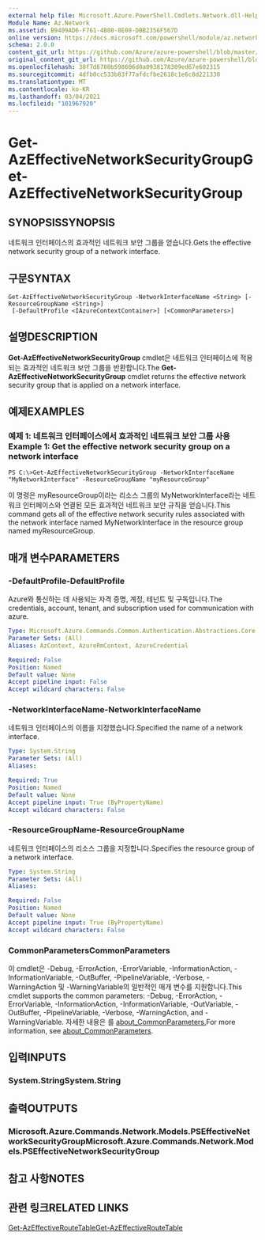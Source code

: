 ```yaml
---
external help file: Microsoft.Azure.PowerShell.Cmdlets.Network.dll-Help.xml
Module Name: Az.Network
ms.assetid: B9409AD6-F761-4B80-8E08-DBB2356F567D
online version: https://docs.microsoft.com/powershell/module/az.network/get-azeffectivenetworksecuritygroup
schema: 2.0.0
content_git_url: https://github.com/Azure/azure-powershell/blob/master/src/Network/Network/help/Get-AzEffectiveNetworkSecurityGroup.md
original_content_git_url: https://github.com/Azure/azure-powershell/blob/master/src/Network/Network/help/Get-AzEffectiveNetworkSecurityGroup.md
ms.openlocfilehash: 38f7d6780b598606d0a0938178309ed67e602315
ms.sourcegitcommit: 4dfb0cc533b83f77afdcfbe2618c1e6c8d221330
ms.translationtype: MT
ms.contentlocale: ko-KR
ms.lasthandoff: 03/04/2021
ms.locfileid: "101967920"
---
```

# <span data-ttu-id="c68b7-101">Get-AzEffectiveNetworkSecurityGroup</span><span class="sxs-lookup"><span data-stu-id="c68b7-101">Get-AzEffectiveNetworkSecurityGroup</span></span>

## <span data-ttu-id="c68b7-102">SYNOPSIS</span><span class="sxs-lookup"><span data-stu-id="c68b7-102">SYNOPSIS</span></span>
<span data-ttu-id="c68b7-103">네트워크 인터페이스의 효과적인 네트워크 보안 그룹을 얻습니다.</span><span class="sxs-lookup"><span data-stu-id="c68b7-103">Gets the effective network security group of a network interface.</span></span>

## <span data-ttu-id="c68b7-104">구문</span><span class="sxs-lookup"><span data-stu-id="c68b7-104">SYNTAX</span></span>

```
Get-AzEffectiveNetworkSecurityGroup -NetworkInterfaceName <String> [-ResourceGroupName <String>]
 [-DefaultProfile <IAzureContextContainer>] [<CommonParameters>]
```

## <span data-ttu-id="c68b7-105">설명</span><span class="sxs-lookup"><span data-stu-id="c68b7-105">DESCRIPTION</span></span>
<span data-ttu-id="c68b7-106">**Get-AzEffectiveNetworkSecurityGroup** cmdlet은 네트워크 인터페이스에 적용되는 효과적인 네트워크 보안 그룹을 반환합니다.</span><span class="sxs-lookup"><span data-stu-id="c68b7-106">The **Get-AzEffectiveNetworkSecurityGroup** cmdlet returns the effective network security group that is applied on a network interface.</span></span>

## <span data-ttu-id="c68b7-107">예제</span><span class="sxs-lookup"><span data-stu-id="c68b7-107">EXAMPLES</span></span>

### <span data-ttu-id="c68b7-108">예제 1: 네트워크 인터페이스에서 효과적인 네트워크 보안 그룹 사용</span><span class="sxs-lookup"><span data-stu-id="c68b7-108">Example 1: Get the effective network security group on a network interface</span></span>
```
PS C:\>Get-AzEffectiveNetworkSecurityGroup -NetworkInterfaceName "MyNetworkInterface" -ResourceGroupName "myResourceGroup"
```

<span data-ttu-id="c68b7-109">이 명령은 myResourceGroup이라는 리소스 그룹의 MyNetworkInterface라는 네트워크 인터페이스와 연결된 모든 효과적인 네트워크 보안 규칙을 얻습니다.</span><span class="sxs-lookup"><span data-stu-id="c68b7-109">This command gets all of the effective network security rules associated with the network interface named MyNetworkInterface in the resource group named myResourceGroup.</span></span>

## <span data-ttu-id="c68b7-110">매개 변수</span><span class="sxs-lookup"><span data-stu-id="c68b7-110">PARAMETERS</span></span>

### <span data-ttu-id="c68b7-111">-DefaultProfile</span><span class="sxs-lookup"><span data-stu-id="c68b7-111">-DefaultProfile</span></span>
<span data-ttu-id="c68b7-112">Azure와 통신하는 데 사용되는 자격 증명, 계정, 테넌트 및 구독입니다.</span><span class="sxs-lookup"><span data-stu-id="c68b7-112">The credentials, account, tenant, and subscription used for communication with azure.</span></span>

```yaml
Type: Microsoft.Azure.Commands.Common.Authentication.Abstractions.Core.IAzureContextContainer
Parameter Sets: (All)
Aliases: AzContext, AzureRmContext, AzureCredential

Required: False
Position: Named
Default value: None
Accept pipeline input: False
Accept wildcard characters: False
```

### <span data-ttu-id="c68b7-113">-NetworkInterfaceName</span><span class="sxs-lookup"><span data-stu-id="c68b7-113">-NetworkInterfaceName</span></span>
<span data-ttu-id="c68b7-114">네트워크 인터페이스의 이름을 지정했습니다.</span><span class="sxs-lookup"><span data-stu-id="c68b7-114">Specified the name of a network interface.</span></span>

```yaml
Type: System.String
Parameter Sets: (All)
Aliases:

Required: True
Position: Named
Default value: None
Accept pipeline input: True (ByPropertyName)
Accept wildcard characters: False
```

### <span data-ttu-id="c68b7-115">-ResourceGroupName</span><span class="sxs-lookup"><span data-stu-id="c68b7-115">-ResourceGroupName</span></span>
<span data-ttu-id="c68b7-116">네트워크 인터페이스의 리소스 그룹을 지정합니다.</span><span class="sxs-lookup"><span data-stu-id="c68b7-116">Specifies the resource group of a network interface.</span></span>

```yaml
Type: System.String
Parameter Sets: (All)
Aliases:

Required: False
Position: Named
Default value: None
Accept pipeline input: True (ByPropertyName)
Accept wildcard characters: False
```

### <span data-ttu-id="c68b7-117">CommonParameters</span><span class="sxs-lookup"><span data-stu-id="c68b7-117">CommonParameters</span></span>
<span data-ttu-id="c68b7-118">이 cmdlet은 -Debug, -ErrorAction, -ErrorVariable, -InformationAction, -InformationVariable, -OutBuffer, -PipelineVariable, -Verbose, -WarningAction 및 -WarningVariable의 일반적인 매개 변수를 지원합니다.</span><span class="sxs-lookup"><span data-stu-id="c68b7-118">This cmdlet supports the common parameters: -Debug, -ErrorAction, -ErrorVariable, -InformationAction, -InformationVariable, -OutVariable, -OutBuffer, -PipelineVariable, -Verbose, -WarningAction, and -WarningVariable.</span></span> <span data-ttu-id="c68b7-119">자세한 내용은 를 [about_CommonParameters.](http://go.microsoft.com/fwlink/?LinkID=113216)</span><span class="sxs-lookup"><span data-stu-id="c68b7-119">For more information, see [about_CommonParameters](http://go.microsoft.com/fwlink/?LinkID=113216).</span></span>

## <span data-ttu-id="c68b7-120">입력</span><span class="sxs-lookup"><span data-stu-id="c68b7-120">INPUTS</span></span>

### <span data-ttu-id="c68b7-121">System.String</span><span class="sxs-lookup"><span data-stu-id="c68b7-121">System.String</span></span>

## <span data-ttu-id="c68b7-122">출력</span><span class="sxs-lookup"><span data-stu-id="c68b7-122">OUTPUTS</span></span>

### <span data-ttu-id="c68b7-123">Microsoft.Azure.Commands.Network.Models.PSEffectiveNetworkSecurityGroup</span><span class="sxs-lookup"><span data-stu-id="c68b7-123">Microsoft.Azure.Commands.Network.Models.PSEffectiveNetworkSecurityGroup</span></span>

## <span data-ttu-id="c68b7-124">참고 사항</span><span class="sxs-lookup"><span data-stu-id="c68b7-124">NOTES</span></span>

## <span data-ttu-id="c68b7-125">관련 링크</span><span class="sxs-lookup"><span data-stu-id="c68b7-125">RELATED LINKS</span></span>

[<span data-ttu-id="c68b7-126">Get-AzEffectiveRouteTable</span><span class="sxs-lookup"><span data-stu-id="c68b7-126">Get-AzEffectiveRouteTable</span></span>](./Get-AzEffectiveRouteTable.md)


